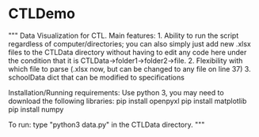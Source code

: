 # CTLDemo
"""
Data Visualization for CTL.
Main features:
    1. Ability to run the script regardless of computer/directories; you can also simply
       just add new .xlsx files to the CTLData directory without having to edit any code here
       under the condition that it is CTLData->folder1->folder2->file.
    2. Flexibility with which file to parse (.xlsx now, but can be changed to any file on line 37)
    3. schoolData dict that can be modified to specifications

Installation/Running requirements:
Use python 3, you may need to download the following libraries:
    pip install openpyxl
    pip install matplotlib
    pip install numpy

To run: type "python3 data.py" in the CTLData directory.
"""

